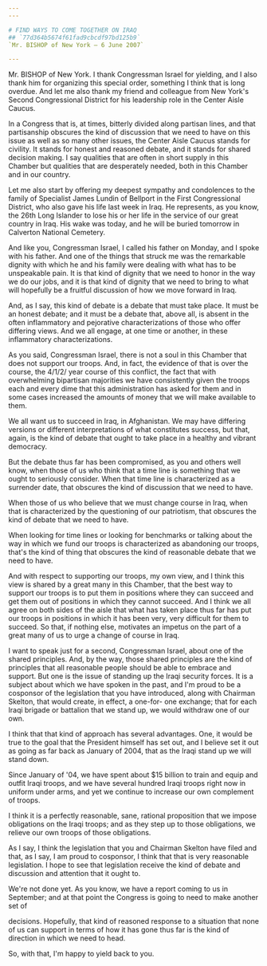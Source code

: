 ```yaml
---
---

# FIND WAYS TO COME TOGETHER ON IRAQ
## `77d364b5674f61fad9cbcdf97bd125b9`
`Mr. BISHOP of New York — 6 June 2007`

---
```



Mr. BISHOP of New York. I thank Congressman Israel for yielding, and 
I also thank him for organizing this special order, something I think 
that is long overdue. And let me also thank my friend and colleague 
from New York's Second Congressional District for his leadership role 
in the Center Aisle Caucus.

In a Congress that is, at times, bitterly divided along partisan 
lines, and that partisanship obscures the kind of discussion that we 
need to have on this issue as well as so many other issues, the Center 
Aisle Caucus stands for civility. It stands for honest and reasoned 
debate, and it stands for shared decision making. I say qualities that 
are often in short supply in this Chamber but qualities that are 
desperately needed, both in this Chamber and in our country.

Let me also start by offering my deepest sympathy and condolences to 
the family of Specialist James Lundin of Bellport in the First 
Congressional District, who also gave his life last week in Iraq. He 
represents, as you know, the 26th Long Islander to lose his or her life 
in the service of our great country in Iraq. His wake was today, and he 
will be buried tomorrow in Calverton National Cemetery.

And like you, Congressman Israel, I called his father on Monday, and 
I spoke with his father. And one of the things that struck me was the 
remarkable dignity with which he and his family were dealing with what 
has to be unspeakable pain. It is that kind of dignity that we need to 
honor in the way we do our jobs, and it is that kind of dignity that we 
need to bring to what will hopefully be a fruitful discussion of how we 
move forward in Iraq.

And, as I say, this kind of debate is a debate that must take place. 
It must be an honest debate; and it must be a debate that, above all, 
is absent in the often inflammatory and pejorative characterizations of 
those who offer differing views. And we all engage, at one time or 
another, in these inflammatory characterizations.

As you said, Congressman Israel, there is not a soul in this Chamber 
that does not support our troops. And, in fact, the evidence of that is 
over the course, the 4/1/2/ year course of this conflict, the fact that 
with overwhelming bipartisan majorities we have consistently given the 
troops each and every dime that this administration has asked for them 
and in some cases increased the amounts of money that we will make 
available to them.

We all want us to succeed in Iraq, in Afghanistan. We may have 
differing versions or different interpretations of what constitutes 
success, but that, again, is the kind of debate that ought to take 
place in a healthy and vibrant democracy.

But the debate thus far has been compromised, as you and others well 
know, when those of us who think that a time line is something that we 
ought to seriously consider. When that time line is characterized as a 
surrender date, that obscures the kind of discussion that we need to 
have.

When those of us who believe that we must change course in Iraq, when 
that is characterized by the questioning of our patriotism, that 
obscures the kind of debate that we need to have.

When looking for time lines or looking for benchmarks or talking 
about the way in which we fund our troops is characterized as 
abandoning our troops, that's the kind of thing that obscures the kind 
of reasonable debate that we need to have.

And with respect to supporting our troops, my own view, and I think 
this view is shared by a great many in this Chamber, that the best way 
to support our troops is to put them in positions where they can 
succeed and get them out of positions in which they cannot succeed. And 
I think we all agree on both sides of the aisle that what has taken 
place thus far has put our troops in positions in which it has been 
very, very difficult for them to succeed. So that, if nothing else, 
motivates an impetus on the part of a great many of us to urge a change 
of course in Iraq.

I want to speak just for a second, Congressman Israel, about one of 
the shared principles. And, by the way, those shared principles are the 
kind of principles that all reasonable people should be able to embrace 
and support. But one is the issue of standing up the Iraqi security 
forces. It is a subject about which we have spoken in the past, and I'm 
proud to be a cosponsor of the legislation that you have introduced, 
along with Chairman Skelton, that would create, in effect, a one-for-
one exchange; that for each Iraqi brigade or battalion that we stand 
up, we would withdraw one of our own.

I think that that kind of approach has several advantages. One, it 
would be true to the goal that the President himself has set out, and I 
believe set it out as going as far back as January of 2004, that as the 
Iraqi stand up we will stand down.

Since January of '04, we have spent about $15 billion to train and 
equip and outfit Iraqi troops, and we have several hundred Iraqi troops 
right now in uniform under arms, and yet we continue to increase our 
own complement of troops.

I think it is a perfectly reasonable, sane, rational proposition that 
we impose obligations on the Iraqi troops; and as they step up to those 
obligations, we relieve our own troops of those obligations.

As I say, I think the legislation that you and Chairman Skelton have 
filed and that, as I say, I am proud to cosponsor, I think that that is 
very reasonable legislation. I hope to see that legislation receive the 
kind of debate and discussion and attention that it ought to.

We're not done yet. As you know, we have a report coming to us in 
September; and at that point the Congress is going to need to make 
another set of


decisions. Hopefully, that kind of reasoned response to a situation 
that none of us can support in terms of how it has gone thus far is the 
kind of direction in which we need to head.

So, with that, I'm happy to yield back to you.